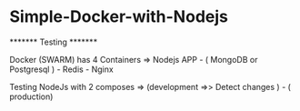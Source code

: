 # Simple-Docker-with-Nodejs

******* Testing *******

Docker (SWARM) has 4 Containers =>
                                   Nodejs APP -
                                   ( MongoDB or Postgresql ) -
                                   Redis -
                                   Nginx 

Testing NodeJs with 2 composes  => (development =>> Detect changes ) - ( production)
